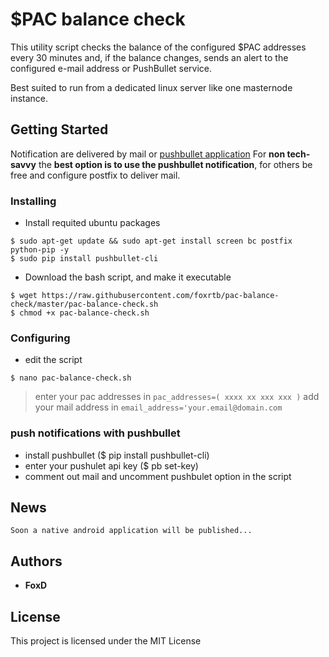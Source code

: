 # $PAC balance check

This utility script checks the balance of the configured $PAC addresses every 30 minutes
and, if the balance changes, sends an alert to the configured e-mail address or PushBullet service.

Best suited to run from a dedicated linux server like one masternode instance.


## Getting Started

Notification are delivered by mail or [pushbullet application](https://www.pushbullet.com/apps)
For **non tech-savvy** the **best option is to use the pushbullet notification**, for others be free and configure postfix to deliver mail.


### Installing

* Install requited ubuntu packages
```
$ sudo apt-get update && sudo apt-get install screen bc postfix python-pip -y
$ sudo pip install pushbullet-cli
```
* Download the bash script, and make it executable
```
$ wget https://raw.githubusercontent.com/foxrtb/pac-balance-check/master/pac-balance-check.sh
$ chmod +x pac-balance-check.sh
```

### Configuring

* edit the script
```
$ nano pac-balance-check.sh
```
> enter your pac addresses in ```pac_addresses=( xxxx xx xxx xxx )```
> add your mail address in ```email_address='your.email@domain.com```
>


### push notifications with pushbullet
* install pushbullet  ($ pip install pushbullet-cli)   
* enter your pushulet api key ($ pb set-key)
* comment out mail and uncomment pushbulet option in the script

## News

```
Soon a native android application will be published...
```


## Authors

* **FoxD**

## License

This project is licensed under the MIT License 
